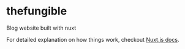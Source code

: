 # thefungible

Blog website built with nuxt

For detailed explanation on how things work, checkout [Nuxt.js docs](https://nuxtjs.org).